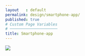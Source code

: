 ```yaml
---
layout   : default
permalink: design/smartphone-app/
published: true
# Custom Page Variables
# ─────────────────────
title: Smartphone-app
---
```

<div class="container">
<div class="row">
<div class="col-12">
<img src="../../assets/Images/DEFINITIEF.mp4">
</div>
</div>
</div>
